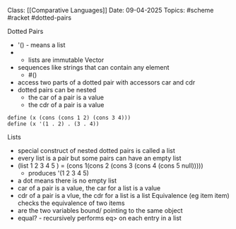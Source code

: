 Class: [[Comparative Languages]]
Date: 09-04-2025
Topics: #scheme #racket #dotted-pairs 

Dotted Pairs 
- '() - means a list
- - lists are immutable
Vector 
- sequences like strings that can contain any element 
	- #() 
- access two parts of a dotted pair with accessors car and cdr 
- dotted pairs can be nested 
	- the car of a pair is a value 
	- the cdr of a pair is a value 
	
```
define (x (cons (cons 1 2) (cons 3 4)))
define (x '(1 . 2) . (3 . 4))
```
 
 Lists 
 - special construct of nested dotted pairs is called a list 
 - every list is a pair but some pairs can have an empty list 
 - (list 1 2 3 4 5 ) = (cons 1(cons 2 (cons 3 (cons 4 (cons 5 null)))))
	 - produces '(1 2 3 4 5)
- a dot means there is no empty list 
- car of a pair is a value, the car for a list is a value
- cdr of a pair is a vlue, the cdr for a list is a list
Equivalence 
(eg item item) checks the equivalence of two items 
- are the two variables bound/ pointing to the same object
- equal? - recursively performs eq> on each entry in a list
